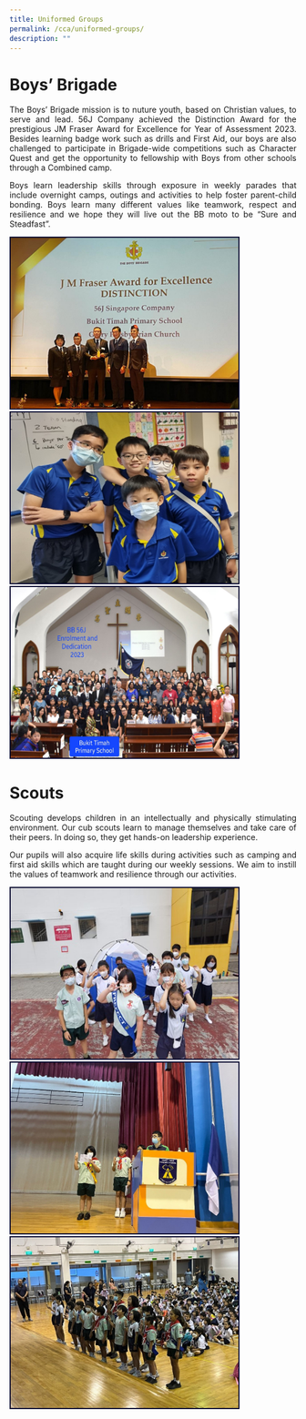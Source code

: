 ```yaml
---
title: Uniformed Groups
permalink: /cca/uniformed-groups/
description: ""
---
```

# Boys’ Brigade 

<p align="justify">The Boys’ Brigade mission is to nuture youth, based on Christian values, to serve and lead. 56J Company achieved the Distinction Award for the prestigious JM Fraser Award for Excellence for Year of Assessment 2023. Besides learning badge work such as drills and First Aid, our boys are also challenged to participate in Brigade-wide competitions such as Character Quest and get the opportunity to fellowship with Boys from other schools through a Combined camp.</p>
<p align="justify">Boys learn leadership skills through exposure in weekly parades that include overnight camps, outings and activities to help foster parent-child bonding. Boys learn many different values like teamwork, respect and resilience and we hope they will live out the BB moto to be “Sure and Steadfast”.  </p>
<img style="border:2px solid #0A0B30; width:400px;height:300px;" src="/images/CCA/bb%20picture%201.jpeg"><br><img style="border:2px solid #0A0B30; width:400px;height:300px;" src="/images/CCA/bb%20picture%202.jpeg"><br><img style="border:2px solid #0A0B30; width:400px;height:300px;" src="/images/CCA/bb%20picture%203.jpeg"><br>



# Scouts
<p align="justify">
Scouting develops children in an intellectually and physically stimulating environment. Our cub scouts learn to manage themselves and take care of their peers. In doing so, they get hands-on leadership experience. </p>
<p align="justify">
Our pupils will also acquire life skills during activities such as camping and first aid skills which are taught during our weekly sessions. We aim to instill the values of teamwork and resilience through our activities.</p>

<img style="border:2px solid #0A0B30; width:400px;height:300px;" src="/images/CCA/scouts%201.jpg"><br><img style="border:2px solid #0A0B30; width:400px;height:300px;" src="/images/CCA/scouts%202.jpg"><br><img style="border:2px solid #0A0B30; width:400px;height:300px;" src="/images/CCA/scouts%203.jpg">